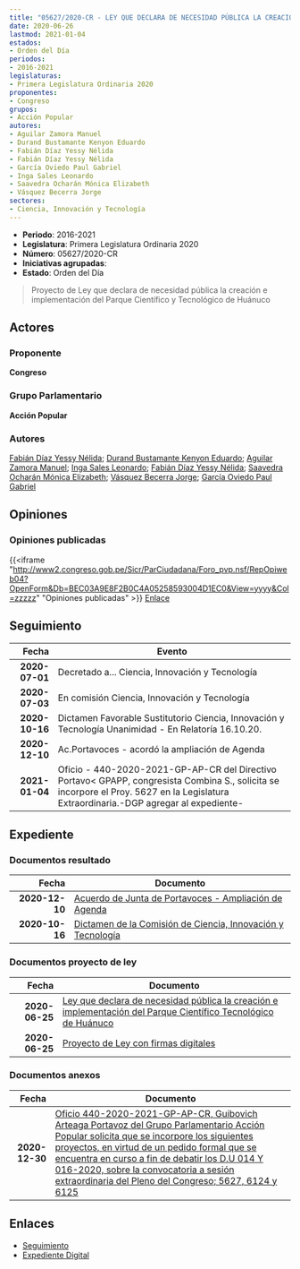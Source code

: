 ```yaml
---
title: "05627/2020-CR - LEY QUE DECLARA DE NECESIDAD PÚBLICA LA CREACIÓN E IMPLEMENTACIÓN DEL PARQUE CIENTÍFICO Y TECNOLÓGICO DE HUÁNUCO"
date: 2020-06-26
lastmod: 2021-01-04
estados:
- Orden del Día
periodos:
- 2016-2021
legislaturas:
- Primera Legislatura Ordinaria 2020
proponentes:
- Congreso
grupos:
- Acción Popular
autores:
- Aguilar Zamora Manuel
- Durand Bustamante Kenyon Eduardo
- Fabián Díaz Yessy Nélida
- Fabián Díaz Yessy Nélida
- García Oviedo Paul Gabriel
- Inga Sales Leonardo
- Saavedra Ocharán Mónica Elizabeth
- Vásquez Becerra Jorge
sectores:
- Ciencia, Innovación y Tecnología
---
```

- **Periodo**: 2016-2021
- **Legislatura**: Primera Legislatura Ordinaria 2020
- **Número**: 05627/2020-CR
- **Iniciativas agrupadas**: 
- **Estado**: Orden del Día

> Proyecto de Ley que declara de necesidad pública la creación e implementación del Parque Científico y Tecnológico de Huánuco


## Actores

### Proponente

**Congreso**

### Grupo Parlamentario

**Acción Popular**

### Autores

[Fabián Díaz Yessy Nélida](mailto:mailto:yfabian@congreso.gob.pe); [Durand Bustamante Kenyon Eduardo](mailto:mailto:kdurand@congreso.gob.pe); [Aguilar Zamora Manuel](mailto:mailto:maguilarz@congreso.gob.pe); [Inga Sales Leonardo](mailto:mailto:lingas@congreso.gob.pe); [Fabián Díaz Yessy Nélida](mailto:mailto:yfabian@congreso.gob.pe); [Saavedra Ocharán Mónica Elizabeth](mailto:mailto:msaavedra@congreso.gob.pe); [Vásquez Becerra Jorge](mailto:mailto:jvasquezb@congreso.gob.pe); [García Oviedo Paul Gabriel](mailto:mailto:pgarcia@congreso.gob.pe)

## Opiniones

### Opiniones publicadas

{{<iframe "http://www2.congreso.gob.pe/Sicr/ParCiudadana/Foro_pvp.nsf/RepOpiweb04?OpenForm&Db=BEC03A9E8F2B0C4A05258593004D1EC0&View=yyyy&Col=zzzzz" "Opiniones publicadas" >}}
[Enlace](http://www2.congreso.gob.pe/Sicr/ParCiudadana/Foro_pvp.nsf/RepOpiweb04?OpenForm&Db=BEC03A9E8F2B0C4A05258593004D1EC0&View=yyyy&Col=zzzzz)


## Seguimiento

| Fecha | Evento |
|------:|--------|
| **2020-07-01** | Decretado a... Ciencia, Innovación y Tecnología |
| **2020-07-03** | En comisión Ciencia, Innovación y Tecnología |
| **2020-10-16** | Dictamen Favorable Sustitutorio Ciencia, Innovación y Tecnología Unanimidad - En Relatoría 16.10.20. |
| **2020-12-10** | Ac.Portavoces - acordó la ampliación de Agenda |
| **2021-01-04** | Oficio - 440-2020-2021-GP-AP-CR del Directivo Portavo< GPAPP, congresista Combina S., solicita se incorpore el Proy. 5627 en la Legislatura Extraordinaria.-DGP agregar al expediente- |

## Expediente

### Documentos resultado

| Fecha | Documento |
|------:|-----------|
| **2020-12-10** | [Acuerdo de Junta de Portavoces - Ampliación de Agenda](http://www.leyes.congreso.gob.pe/Documentos/2016_2021/Acuerdos/Junta_Portavoces/AJP05627-20201210.pdf) |
| **2020-10-16** | [Dictamen de la Comisión de Ciencia, Innovación y Tecnología](https://leyes.congreso.gob.pe/Documentos/2016_2021/Dictamenes/Proyectos_de_Ley/05627DC02MAY-20201016.pdf) |

### Documentos proyecto de ley

| Fecha | Documento |
|------:|-----------|
| **2020-06-25** | [Ley que declara de necesidad pública la creación e implementación del Parque Científico Tecnológico de Huánuco](http://www.leyes.congreso.gob.pe/Documentos/2016_2021/Proyectos_de_Ley_y_de_Resoluciones_Legislativas/PL05627-20200625.pdf) |
| **2020-06-25** | [Proyecto de Ley con firmas digitales](http://www.leyes.congreso.gob.pe/Documentos/2016_2021/Proyectos_de_Ley_y_de_Resoluciones_Legislativas/Proyectos_Firmas_digitales/PL05627.pdf) |

### Documentos anexos

| Fecha | Documento |
|------:|-----------|
| **2020-12-30** | [Oficio 440-2020-2021-GP-AP-CR, Guibovich Arteaga Portavoz del Grupo Parlamentario Acción Popular solicita que se incorpore los siguientes proyectos, en virtud de un pedido formal que se encuentra en curso a fin de debatir los D.U 014 Y 016-2020, sobre la convocatoria a sesión extraordinaria del Pleno del Congreso; 5627, 6124 y 6125](http://www.leyes.congreso.gob.pe/Documentos/2016_2021/Oficios/Grupos_Parlamentarios/OFICIO-440-2020-2021-GP-AP-CR.pdf) |

## Enlaces

- [Seguimiento](http://www2.congreso.gob.pe/Sicr/TraDocEstProc/CLProLey2016.nsf/f7fff46988ca05b1052578e100829cc7/f92189e2067dff4d05258593007581b7?OpenDocument)
- [Expediente Digital](http://www2.congreso.gob.pe/Sicr/TraDocEstProc/Expvirt_2011.nsf/visbusqptramdoc1621/05627?opendocument)

